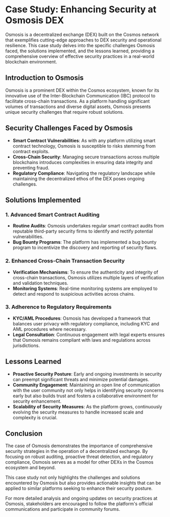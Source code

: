 # Case Study: Enhancing Security at Osmosis DEX

Osmosis is a decentralized exchange (DEX) built on the Cosmos network that exemplifies cutting-edge approaches to DEX security and operational resilience. This case study delves into the specific challenges Osmosis faced, the solutions implemented, and the lessons learned, providing a comprehensive overview of effective security practices in a real-world blockchain environment.

## Introduction to Osmosis

Osmosis is a prominent DEX within the Cosmos ecosystem, known for its innovative use of the Inter-Blockchain Communication (IBC) protocol to facilitate cross-chain transactions. As a platform handling significant volumes of transactions and diverse digital assets, Osmosis presents unique security challenges that require robust solutions.

## Security Challenges Faced by Osmosis

- **Smart Contract Vulnerabilities**: As with any platform utilizing smart contract technology, Osmosis is susceptible to risks stemming from contract exploits.
- **Cross-Chain Security**: Managing secure transactions across multiple blockchains introduces complexities in ensuring data integrity and preventing fraud.
- **Regulatory Compliance**: Navigating the regulatory landscape while maintaining the decentralized ethos of the DEX poses ongoing challenges.

## Solutions Implemented

### 1. Advanced Smart Contract Auditing
- **Routine Audits**: Osmosis undertakes regular smart contract audits from reputable third-party security firms to identify and rectify potential vulnerabilities.
- **Bug Bounty Programs**: The platform has implemented a bug bounty program to incentivize the discovery and reporting of security flaws.

### 2. Enhanced Cross-Chain Transaction Security
- **Verification Mechanisms**: To ensure the authenticity and integrity of cross-chain transactions, Osmosis utilizes multiple layers of verification and validation techniques.
- **Monitoring Systems**: Real-time monitoring systems are employed to detect and respond to suspicious activities across chains.

### 3. Adherence to Regulatory Requirements
- **KYC/AML Procedures**: Osmosis has developed a framework that balances user privacy with regulatory compliance, including KYC and AML procedures where necessary.
- **Legal Consultation**: Continuous engagement with legal experts ensures that Osmosis remains compliant with laws and regulations across jurisdictions.

## Lessons Learned

- **Proactive Security Posture**: Early and ongoing investments in security can preempt significant threats and minimize potential damages.
- **Community Engagement**: Maintaining an open line of communication with the user community not only helps in identifying security concerns early but also builds trust and fosters a collaborative environment for security enhancement.
- **Scalability of Security Measures**: As the platform grows, continuously evolving the security measures to handle increased scale and complexity is crucial.

## Conclusion

The case of Osmosis demonstrates the importance of comprehensive security strategies in the operation of a decentralized exchange. By focusing on robust auditing, proactive threat detection, and regulatory compliance, Osmosis serves as a model for other DEXs in the Cosmos ecosystem and beyond.

This case study not only highlights the challenges and solutions encountered by Osmosis but also provides actionable insights that can be applied to similar platforms seeking to enhance their security posture.

For more detailed analysis and ongoing updates on security practices at Osmosis, stakeholders are encouraged to follow the platform's official communications and participate in community forums.
